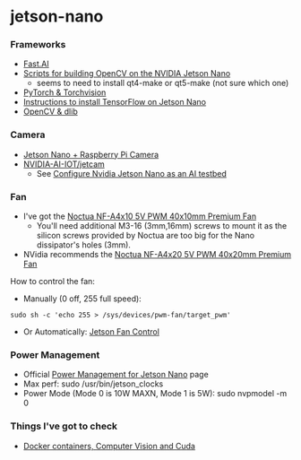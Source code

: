 # jetson-nano

### Frameworks

- [Fast.AI](https://forums.fast.ai/t/share-your-work-here/27676/1274)
- [Scripts for building OpenCV on the NVIDIA Jetson Nano](https://github.com/JetsonHacksNano/buildOpenCV)
  - seems to need to install qt4-make or qt5-make (not sure which one)
- [PyTorch & Torchvision](https://devtalk.nvidia.com/default/topic/1049071/jetson-nano/pytorch-for-jetson-nano/)
- [Instructions to install TensorFlow on Jetson Nano](https://docs.nvidia.com/deeplearning/frameworks/install-tf-jetson-platform/index.html)
- [OpenCV & dlib](https://medium.com/@ageitgey/build-a-hardware-based-face-recognition-system-for-150-with-the-nvidia-jetson-nano-and-python-a25cb8c891fd)

### Camera

- [Jetson Nano + Raspberry Pi Camera](https://www.jetsonhacks.com/2019/04/02/jetson-nano-raspberry-pi-camera/)
- [NVIDIA-AI-IOT/jetcam](https://github.com/NVIDIA-AI-IOT/jetcam)
  - See [Configure Nvidia Jetson Nano as an AI testbed](https://thenewstack.io/tutorial-configure-nvidia-jetson-nano-as-an-ai-testbed/)
  
### Fan

- I've got the [Noctua NF-A4x10 5V PWM 40x10mm Premium Fan](https://noctua.at/en/nf-a4x10-5v-pwm)
  - You'll need additional M3-16 (3mm,16mm) screws to mount it as the silicon screws provided by Noctua are too big for the Nano dissipator's holes (3mm).
- NVidia recommends the [Noctua NF-A4x20 5V PWM 40x20mm Premium Fan](https://noctua.at/en/nf-a4x20-5v-pwm)

How to control the fan:

- Manually (0 off, 255 full speed):
```
sudo sh -c 'echo 255 > /sys/devices/pwm-fan/target_pwm'
```
- Or Automatically: [Jetson Fan Control](https://github.com/Pyrestone/jetson-fan-ctl)

### Power Management

- Official [Power Management for Jetson Nano](https://docs.nvidia.com/jetson/l4t/index.html#page/Tegra%20Linux%20Driver%20Package%20Development%20Guide/power_management_nano.html#wwpID0E6HA) page
- Max perf: sudo /usr/bin/jetson_clocks
- Power Mode (Mode 0 is 10W MAXN, Mode 1 is 5W): sudo nvpmodel -m 0

### Things I've got to check

- [Docker containers, Computer Vision and Cuda](https://twitter.com/pjdecarlo/status/1149850403149762560) 
